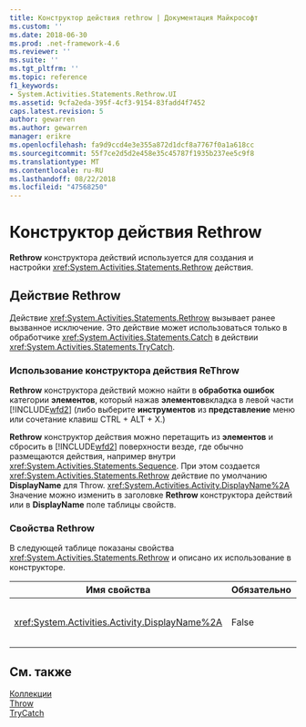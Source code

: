 ```yaml
---
title: Конструктор действия rethrow | Документация Майкрософт
ms.custom: ''
ms.date: 2018-06-30
ms.prod: .net-framework-4.6
ms.reviewer: ''
ms.suite: ''
ms.tgt_pltfrm: ''
ms.topic: reference
f1_keywords:
- System.Activities.Statements.Rethrow.UI
ms.assetid: 9cfa2eda-395f-4cf3-9154-83fadd4f7452
caps.latest.revision: 5
author: gewarren
ms.author: gewarren
manager: erikre
ms.openlocfilehash: fa9d9ccd4e3e355a872d1dcf8a7767f0a1a618cc
ms.sourcegitcommit: 55f7ce2d5d2e458e35c45787f1935b237ee5c9f8
ms.translationtype: MT
ms.contentlocale: ru-RU
ms.lasthandoff: 08/22/2018
ms.locfileid: "47568250"
---
```

# <a name="rethrow-activity-designer"></a>Конструктор действия Rethrow
**Rethrow** конструктора действий используется для создания и настройки <xref:System.Activities.Statements.Rethrow> действия.  
  
## <a name="the-rethrow-activity"></a>Действие Rethrow  
 Действие <xref:System.Activities.Statements.Rethrow> вызывает ранее вызванное исключение. Это действие может использоваться только в обработчике <xref:System.Activities.Statements.Catch> в действии <xref:System.Activities.Statements.TryCatch>.  
  
### <a name="using-the-rethrow-activity-designer"></a>Использование конструктора действия ReThrow  
 **Rethrow** конструктора действий можно найти в **обработка ошибок** категории **элементов**, который нажав **элементов**вкладка в левой части [!INCLUDE[wfd2](../includes/wfd2-md.md)] (либо выберите **инструментов** из **представление** меню или сочетание клавиш CTRL + ALT + X.)  
  
 **Rethrow** конструктор действия можно перетащить из **элементов** и сбросить в [!INCLUDE[wfd2](../includes/wfd2-md.md)] поверхности везде, где обычно размещаются действия, например внутри <xref:System.Activities.Statements.Sequence>. При этом создается <xref:System.Activities.Statements.Rethrow> действие по умолчанию **DisplayName** для Throw. <xref:System.Activities.Activity.DisplayName%2A> Значение можно изменить в заголовке **Rethrow** конструктора действий или в **DisplayName** поле таблицы свойств.  
  
### <a name="the-rethrow-properties"></a>Свойства Rethrow  
 В следующей таблице показаны свойства <xref:System.Activities.Statements.Rethrow> и описано их использование в конструкторе.  
  
|Имя свойства|Обязательно|Использование|  
|-------------------|--------------|-----------|  
|<xref:System.Activities.Activity.DisplayName%2A>|False|Указывает необязательное понятное имя действия <xref:System.Activities.Statements.Rethrow>. По умолчанию используется Rethrow.|  
  
## <a name="see-also"></a>См. также  
 [Коллекции](../workflow-designer/collection-activity-designers.md)   
 [Throw](../workflow-designer/throw-activity-designer.md)   
 [TryCatch](../workflow-designer/trycatch-activity-designer.md)